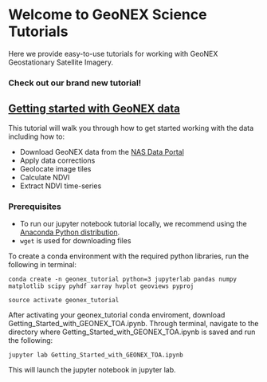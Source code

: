 # Welcome to GeoNEX Science Tutorials

Here we provide easy-to-use tutorials for working with GeoNEX Geostationary Satellite Imagery. 

### Check out our brand new tutorial! 

## [Getting started with GeoNEX data ](https://nbviewer.jupyter.org/github/GeoNEX-Community-Tools/GeoNEX-Science-Tutorials/blob/master/Getting_Started_with_GEONEX_TOA.ipynb)

This tutorial will walk you through how to get started working with the data including how to:
* Download GeoNEX data from the [NAS Data Portal](https://data.nas.nasa.gov/geonex/)
* Apply data corrections 
* Geolocate image tiles
* Calculate NDVI
* Extract NDVI time-series

### Prerequisites

* To run our jupyter notebook tutorial locally, we recommend using the [Anaconda Python distribution](https://www.anaconda.com/distribution/). 
* `wget` is used for downloading files


To create a conda environment with the required python libraries, run the following in terminal:

```
conda create -n geonex_tutorial python=3 jupyterlab pandas numpy matplotlib scipy pyhdf xarray hvplot geoviews pyproj

source activate geonex_tutorial

```

After activating your geonex_tutorial conda enviroment, download Getting_Started_with_GEONEX_TOA.ipynb.  Through terminal, navigate to the directory where Getting_Started_with_GEONEX_TOA.ipynb is saved and run the following:

```
jupyter lab Getting_Started_with_GEONEX_TOA.ipynb
```

This will launch the jupyter notebook in jupyter lab.

